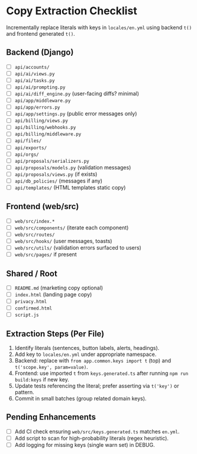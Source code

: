 # Copy Extraction Checklist

Incrementally replace literals with keys in `locales/en.yml` using backend `t()` and frontend generated `t()`.

## Backend (Django)

- [ ] `api/accounts/`
- [ ] `api/ai/views.py`
- [ ] `api/ai/tasks.py`
- [ ] `api/ai/prompting.py`
- [ ] `api/ai/diff_engine.py` (user-facing diffs? minimal)
- [ ] `api/app/middleware.py`
- [ ] `api/app/errors.py`
- [ ] `api/app/settings.py` (public error messages only)
- [ ] `api/billing/views.py`
- [ ] `api/billing/webhooks.py`
- [ ] `api/billing/middleware.py`
- [ ] `api/files/`
- [ ] `api/exports/`
- [ ] `api/orgs/`
- [ ] `api/proposals/serializers.py`
- [ ] `api/proposals/models.py` (validation messages)
- [ ] `api/proposals/views.py` (if exists)
- [ ] `api/db_policies/` (messages if any)
- [ ] `api/templates/` (HTML templates static copy)

## Frontend (web/src)

- [ ] `web/src/index.*`
- [ ] `web/src/components/` (iterate each component)
- [ ] `web/src/routes/`
- [ ] `web/src/hooks/` (user messages, toasts)
- [ ] `web/src/utils/` (validation errors surfaced to users)
- [ ] `web/src/pages/` if present

## Shared / Root

- [ ] `README.md` (marketing copy optional)
- [ ] `index.html` (landing page copy)
- [ ] `privacy.html`
- [ ] `confirmed.html`
- [ ] `script.js`

## Extraction Steps (Per File)

1. Identify literals (sentences, button labels, alerts, headings).
2. Add key to `locales/en.yml` under appropriate namespace.
3. Backend: replace with `from app.common.keys import t` (top) and `t('scope.key', param=value)`.
4. Frontend: use imported `t` from `keys.generated.ts` after running `npm run build:keys` if new key.
5. Update tests referencing the literal; prefer asserting via `t('key')` or pattern.
6. Commit in small batches (group related domain keys).

## Pending Enhancements

- [ ] Add CI check ensuring `web/src/keys.generated.ts` matches `en.yml`.
- [ ] Add script to scan for high-probability literals (regex heuristic).
- [ ] Add logging for missing keys (single warn set) in DEBUG.
